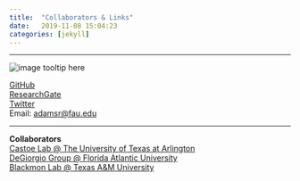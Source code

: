 ```yaml
---
title:  "Collaborators & Links"
date:   2019-11-08 15:04:23
categories: [jekyll]
---
```



------------------------------------------------------------------------------------------------------

![image tooltip here](images/Trees4.jpg)

[GitHub](https://github.com/radamsRHA)  
[ResearchGate](https://www.researchgate.net/profile/Richard_Adams34)  
[Twitter](https://twitter.com/radamsRHA)  
Email: adamsr@fau.edu

------------------------------------------------------------------------------------------------------


__Collaborators__  
[Castoe Lab @ The University of Texas at Arlington](https://www.castoelaboratory.org)   
[DeGiorgio Group @ Florida Atlantic University](http://degiorgiogroup.fau.edu)   
[Blackmon Lab @ Texas A&M University](http://coleoguy.github.io)   
